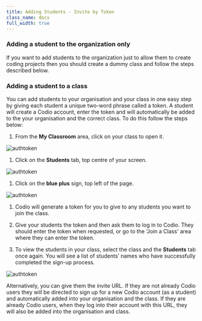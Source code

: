 ```yaml
---
title: Adding Students - Invite by Token
class_name: docs
full_width: true
---
```



### Adding a student to the organization only
If you want to add students to the organization just to allow them to create coding projects then you should create a dummy class and follow the steps described below. 

### Adding a student to a class

You can add students to your organisation and your class in one easy step by giving each student a unique two-word phrase called a token.  A student will create a Codio account, enter the token and will automatically be added to the your organisation and the correct class.  To do this follow the steps below: 

1. From the **My Classroom** area, click on your class to open it. 
<img alt="authtoken" src="/img/docs/manage_classes/year_10_class.png" class="simple"/>

1. Click on the **Students** tab, top centre of your screen.
<img alt="authtoken" src="/img/docs/manage_classes/students_tab.png" class="simple"/>

1. Click on the **blue plus** sign, top left of the page.
<img alt="authtoken" src="/img/docs/manage_classes/blue_plus.png" class="simple"/>

1. Codio will generate a token for you to give to any students you want to join the class.

1. Give your students the token and then ask them to log in to Codio. They should enter the token when requested, or go to the 'Join a Class' area where they can enter the token. 
1. To view the students in your class, select the class and the **Students** tab once again. You will see a list of students’ names who have successfully completed the sign-up process. 
<img alt="authtoken" src="/img/docs/manage_classes/adding_students_invite/student_list.png" class="simple"/>

Alternatively, you can give them the invite URL. If they are not already Codio users they will be directed to sign up for a new Codio account (as a student) and automatically added into your organisation and the class. If they are already Codio users, when they log into their account with this URL, they will also be added into the organisation and class.